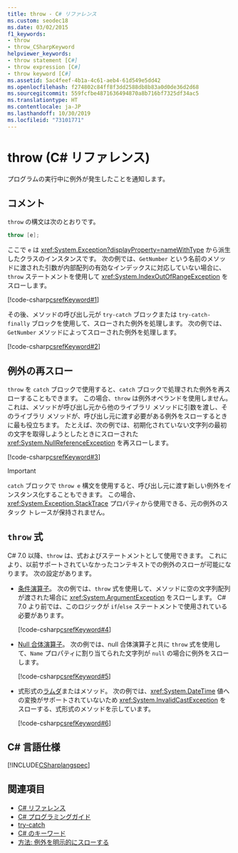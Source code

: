 ```yaml
---
title: throw - C# リファレンス
ms.custom: seodec18
ms.date: 03/02/2015
f1_keywords:
- throw
- throw_CSharpKeyword
helpviewer_keywords:
- throw statement [C#]
- throw expression [C#]
- throw keyword [C#]
ms.assetid: 5ac4feef-4b1a-4c61-aeb4-61d549e5dd42
ms.openlocfilehash: f274802c84ff8f3dd2588db8b83a0d0de36d2d68
ms.sourcegitcommit: 559fcfbe4871636494870a8b716bf7325df34ac5
ms.translationtype: HT
ms.contentlocale: ja-JP
ms.lasthandoff: 10/30/2019
ms.locfileid: "73101771"
---
```

# <a name="throw-c-reference"></a>throw (C# リファレンス)

プログラムの実行中に例外が発生したことを通知します。  
  
## <a name="remarks"></a>コメント

`throw` の構文は次のとおりです。

```csharp
throw [e];
```

ここで `e` は <xref:System.Exception?displayProperty=nameWithType> から派生したクラスのインスタンスです。 次の例では、`GetNumber` という名前のメソッドに渡された引数が内部配列の有効なインデックスに対応していない場合に、`throw` ステートメントを使用して <xref:System.IndexOutOfRangeException> をスローします。

[!code-csharp[csrefKeyword#1](~/samples/snippets/csharp/language-reference/keywords/throw/throw-1.cs#1)]

その後、メソッドの呼び出し元が `try-catch` ブロックまたは `try-catch-finally` ブロックを使用して、スローされた例外を処理します。 次の例では、`GetNumber` メソッドによってスローされた例外を処理します。

[!code-csharp[csrefKeyword#2](~/samples/snippets/csharp/language-reference/keywords/throw/throw-1.cs#2)]

## <a name="re-throwing-an-exception"></a>例外の再スロー

`throw` を `catch` ブロックで使用すると、`catch` ブロックで処理された例外を再スローすることもできます。  この場合、`throw` は例外オペランドを使用しません。 これは、メソッドが呼び出し元から他のライブラリ メソッドに引数を渡し、そのライブラリ メソッドが、呼び出し元に渡す必要がある例外をスローするときに最も役立ちます。 たとえば、次の例では、初期化されていない文字列の最初の文字を取得しようとしたときにスローされた <xref:System.NullReferenceException> を再スローします。

[!code-csharp[csrefKeyword#3](~/samples/snippets/csharp/language-reference/keywords/throw/throw-3.cs#3)]

> [!IMPORTANT]
> `catch` ブロックで `throw e` 構文を使用すると、呼び出し元に渡す新しい例外をインスタンス化することもできます。 この場合、<xref:System.Exception.StackTrace> プロパティから使用できる、元の例外のスタック トレースが保持されません。

## <a name="the-throw-expression"></a>`throw` 式

C# 7.0 以降、`throw` は、式およびステートメントとして使用できます。 これにより、以前サポートされていなかったコンテキストでの例外のスローが可能になります。 次の設定があります。

- [条件演算子](../operators/conditional-operator.md)。 次の例では、`throw` 式を使用して、メソッドに空の文字列配列が渡された場合に <xref:System.ArgumentException> をスローします。 C# 7.0 より前では、このロジックが `if`/`else` ステートメントで使用されている必要があります。

   [!code-csharp[csrefKeyword#4](~/samples/snippets/csharp/language-reference/keywords/throw/conditional.cs#1)]

- [Null 合体演算子](../operators/null-coalescing-operator.md)。 次の例では、null 合体演算子と共に `throw` 式を使用して、`Name` プロパティに割り当てられた文字列が `null` の場合に例外をスローします。

   [!code-csharp[csrefKeyword#5](~/samples/snippets/csharp/language-reference/keywords/throw/coalescing.cs#1)]

- 式形式の[ラムダ](../../programming-guide/statements-expressions-operators/lambda-expressions.md)またはメソッド。 次の例では、<xref:System.DateTime> 値への変換がサポートされていないため <xref:System.InvalidCastException> をスローする、式形式のメソッドを示しています。

   [!code-csharp[csrefKeyword#6](~/samples/snippets/csharp/language-reference/keywords/throw/exp-bodied.cs#1)]

## <a name="c-language-specification"></a>C# 言語仕様

[!INCLUDE[CSharplangspec](~/includes/csharplangspec-md.md)]

## <a name="see-also"></a>関連項目

- [C# リファレンス](../index.md)
- [C# プログラミングガイド](../../programming-guide/index.md)
- [try-catch](try-catch.md)
- [C# のキーワード](index.md)
- [方法: 例外を明示的にスローする](../../../standard/exceptions/how-to-explicitly-throw-exceptions.md)
